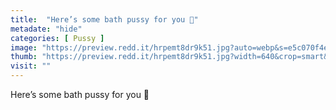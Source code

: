 ```yaml
---
title:  "Here’s some bath pussy for you 🤍"
metadate: "hide"
categories: [ Pussy ]
image: "https://preview.redd.it/hrpemt8dr9k51.jpg?auto=webp&s=e5c070f4e3f51f49bf7e0fc63d163f55fae01f8f"
thumb: "https://preview.redd.it/hrpemt8dr9k51.jpg?width=640&crop=smart&auto=webp&s=a9db97eaca1b94bc6991745d411418350cd4b717"
visit: ""
---
```

Here’s some bath pussy for you 🤍
